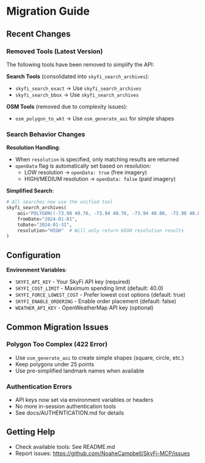 # Migration Guide

## Recent Changes

### Removed Tools (Latest Version)

The following tools have been removed to simplify the API:

**Search Tools** (consolidated into `skyfi_search_archives`):
- `skyfi_search_exact` → Use `skyfi_search_archives` 
- `skyfi_search_bbox` → Use `skyfi_search_archives`

**OSM Tools** (removed due to complexity issues):
- `osm_polygon_to_wkt` → Use `osm_generate_aoi` for simple shapes

### Search Behavior Changes

**Resolution Handling**:
- When `resolution` is specified, only matching results are returned
- `openData` flag is automatically set based on resolution:
  - LOW resolution → `openData: true` (free imagery)
  - HIGH/MEDIUM resolution → `openData: false` (paid imagery)

**Simplified Search**:
```python
# All searches now use the unified tool
skyfi_search_archives(
    aoi="POLYGON((-73.98 40.76, -73.94 40.76, -73.94 40.80, -73.98 40.80, -73.98 40.76))",
    fromDate="2024-01-01",
    toDate="2024-01-31",
    resolution="HIGH"  # Will only return HIGH resolution results
)
```

## Configuration

**Environment Variables**:
- `SKYFI_API_KEY` - Your SkyFi API key (required)
- `SKYFI_COST_LIMIT` - Maximum spending limit (default: 40.0)
- `SKYFI_FORCE_LOWEST_COST` - Prefer lowest cost options (default: true)
- `SKYFI_ENABLE_ORDERING` - Enable order placement (default: false)
- `WEATHER_API_KEY` - OpenWeatherMap API key (optional)

## Common Migration Issues

### Polygon Too Complex (422 Error)
- Use `osm_generate_aoi` to create simple shapes (square, circle, etc.)
- Keep polygons under 25 points
- Use pre-simplified landmark names when available

### Authentication Errors
- API keys now set via environment variables or headers
- No more in-session authentication tools
- See docs/AUTHENTICATION.md for details

## Getting Help

- Check available tools: See README.md
- Report issues: https://github.com/NoaheCampbell/SkyFi-MCP/issues
